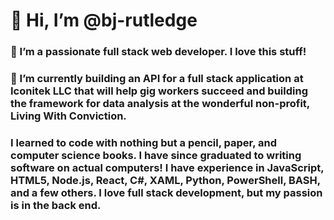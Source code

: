 # 👋 Hi, I’m @bj-rutledge
### 👀 I’m a passionate full stack web developer. I love this stuff! 
### 🌱 I’m currently building an API for a full stack application at Iconitek LLC that will help gig workers succeed and building the framework for data analysis at the wonderful non-profit, Living With Conviction.  

### I learned to code with nothing but a pencil, paper, and computer science books. I have since graduated to writing software on actual computers! I have experience in JavaScript, HTML5, Node.js, React, C#, XAML, Python, PowerShell, BASH, and a few others. I love full stack development, but my passion is in the back end. 

<!---
bj-rutledge/bj-rutledge is a ✨ special ✨ repository because its `README.md` (this file) appears on your GitHub profile.
You can click the Preview link to take a look at your changes.
--->
